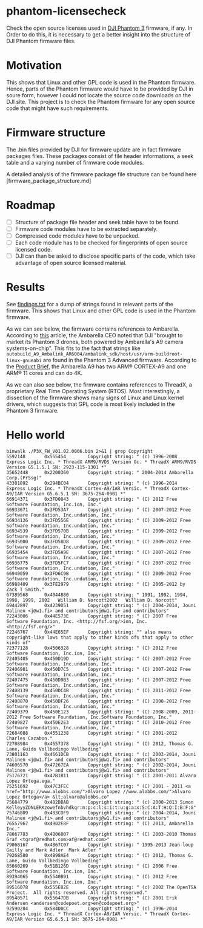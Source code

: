 # phantom-licensecheck

Check the open source licenses used in [DJI Phantom 3](http://www.dji.com/product/phantom-3/download) firmware, if any. In Order to do this, it is necessary to get a better insight into the structure of DJI Phantom firmware files.

# Motivation

This shows that Linux and other GPL code is used in the Phantom firmware. Hence, parts of the Phantom firmware would have to be provided by DJI in soure form, however I could not locate the source code downloads on the DJI site. This project is to check the Phantom firmware for any open source code that might have such requirements.

# Firmware structure

The .bin files provided by DJI for firmware update are in fact firmware packages files. These packages consist of file header informations, a seek table and a varying number of firmware code modules.

A detailed analysis of the firmware package file structure can be found here [firmware_package_structure.md]

# Roadmap

- [ ] Structure of package file header and seek table have to be found.
- [ ] Firmware code modules have to be extracted separately.
- [ ] Compressed code modules have to be unpacked.
- [ ] Each code module has to be checked for fingerprints of open source licensed code.
- [ ] DJI can than be asked to disclose specific parts of the code, which take advantage of open source licensed material.

# Results

See [findings.txt](https://github.com/probonopd/phantom-licensecheck/releases/download/travis/findings.txt) for a dump of strings found in relevant parts of the firmware. This shows that Linux and other GPL code is used in the Phantom firmware.

As we can see below, the firmware contains references to Ambarella. According to [this](ttp://www.investopedia.com/stock-analysis/061115/4-things-ambarella-management-wants-you-know-amba.aspx) article, the Ambarella CEO noted that DJI "brought to market its Phantom 3 drones, both powered by Ambarella's A9 camera systems-on-chip". This fits to the fact that strings like `autobuild_A9_Ambalink_AR6004/ambalink_sdk/host/usr/arm-buildroot-linux-gnueabi` are found in the Phantom 3 Advanced firmware. According to the [Product Brief](http://www.ambarella.com/uploads/docs/A9%20Product%20Brief.pdf), the Ambarella A9 has two ARM® CORTEX-A9 and one ARM® 11 cores and can do 4K.

As we can also see below, the firmware contains references to ThreadX, a proprietary Real Time Operating System (RTOS). Most interestingly, a dissection of the firmware shows many signs of Linux and Linux kernel drivers, which suggests that GPL code is most likely included in the Phantom 3 firmware.

# Hello world

```
binwalk ./P3X_FW_V01.02.0006.bin 2>&1 | grep Copyright
5592148       0x555454        Copyright string: " (c) 1996-2008 Express Logic Inc. * ThreadX ARM9/RVDS Version Gc. * ThreadX ARM9/RVDS Version G5.1.5.1 SN: 2923-115-1301 *"
35652448      0x2200360       Copyright string: " 2004-2014 Ambarella Corp.(PrSsg)"
43301892      0x294BC04       Copyright string: " (c) 1996-2014 Express Logic Inc. * ThreadX Cortex-A9/IAR Versic. * ThreadX Cortex-A9/IAR Version G5.6.5.1 SN: 3675-264-0901 *"
66914371      0x3FD0843       Copyright string: " (C) 2012 Free Software Foundation, Inc.ion, Inc."
66933671      0x3FD53A7       Copyright string: " (C) 2007-2012 Free Software Foundation, Inc.undation, Inc."
66934126      0x3FD556E       Copyright string: " (C) 2009-2012 Free Software Foundation, Inc.undation, Inc."
66934539      0x3FD570B       Copyright string: " (C) 2009-2012 Free Software Foundation, Inc.undation, Inc."
66935000      0x3FD58D8       Copyright string: " (C) 2009-2012 Free Software Foundation, Inc.undation, Inc."
66935454      0x3FD5A9E       Copyright string: " (C) 2007-2012 Free Software Foundation, Inc.undation, Inc."
66936775      0x3FD5FC7       Copyright string: " (C) 2007-2012 Free Software Foundation, Inc.undation, Inc."
66940059      0x3FD6C9B       Copyright string: " (C) 2009-2012 Free Software Foundation, Inc.undation, Inc."
66988409      0x3FE2979       Copyright string: " (C) 2005-2012 by Zack T Smith."
67389568      0x4044880       Copyright string: " 1991, 1992, 1994, 1998, 1999, 2002   William D. Norcott2002   William D. Norcott"
69442897      0x4239D51       Copyright string: " (c) 2004-2014, Jouni Malinen <j@w1.fi> and contributorsj@w1.fi> and contributors"
72243006      0x44E573E       Copyright string: " (C) 2007 Free Software Foundation, Inc. <http://fsf.org/>ion, Inc. <http://fsf.org/>"
72246767      0x44E65EF       Copyright string: "" also means copyright-like laws that apply to other kinds ofs that apply to other kinds of"
72377128      0x4506328       Copyright string: " (C) 2012 Free Software Foundation, Inc.ion, Inc."
72405405      0x450D19D       Copyright string: " (C) 2007-2012 Free Software Foundation, Inc.undation, Inc."
72406981      0x450D7C5       Copyright string: " (C) 2007-2012 Free Software Foundation, Inc.undation, Inc."
72407475      0x450D9B3       Copyright string: " (C) 2007-2012 Free Software Foundation, Inc.undation, Inc."
72408139      0x450DC4B       Copyright string: " (C) 2011-2012 Free Software Foundation, Inc.undation, Inc."
72408870      0x450DF26       Copyright string: " (C) 2008-2012 Free Software Foundation, Inc.undation, Inc."
72409379      0x450E123       Copyright string: " (C) 2008-2009, 2011-2012 Free Software Foundation, Inc.Software Foundation, Inc."
72409827      0x450E2E3       Copyright string: " (C) 2010-2012 Free Software Foundation, Inc.undation, Inc."
72684088      0x4551238       Copyright string: " (C) 2001-2012 Charles Cazabon."
72708984      0x4557378       Copyright string: " (C) 2012, Thomas G. Lane, Guido Vollbedingo Vollbeding"
73801163      0x4661DCB       Copyright string: " (c) 2003-2014, Jouni Malinen <j@w1.fi> and contributorsj@w1.fi> and contributors"
74606570      0x47267EA       Copyright string: " (c) 2002-2014, Jouni Malinen <j@w1.fi> and contributorsj@w1.fi> and contributors"
75176721      0x47B1B11       Copyright string: " (C) 2001-2011 Alvaro Lopez Ortega.ega."
75251692      0x47C3FEC       Copyright string: " (C) 2001 - 2011 <a href="http://www.alobbs.com/">Alvaro Lopez //www.alobbs.com/">Alvaro Lopez Ortega</a> &lt;alvaro@alobbs.co"
75684779      0x482DBAB       Copyright string: " (c) 2000-2013 Simon KelleyyZDNLERKzowefnbvhdkqr:m:p:c:l:s:i:t:u:g:a:x:S:C:A:T:H:Q:I:B:F:G"
75746809      0x483CDF9       Copyright string: " (c) 2004-2014, Jouni Malinen <j@w1.fi> and contributorsj@w1.fi> and contributors"
76557967      0x4902E8F       Copyright string: " (C) 2013, Ambarella Inc."
78667783      0x4B06007       Copyright string: " (C) 2003-2010 Thomas Graf <tgraf@redhat.com>af@redhat.com>"
79068167      0x4B67C07       Copyright string: " 1995-2013 Jean-loup Gailly and Mark Adler  Mark Adler "
79268580      0x4B98AE4       Copyright string: " (C) 2012, Thomas G. Lane, Guido Vollbedingo Vollbeding"
85660269      0x51B126D       Copyright string: " (C) 2006 Free Software Foundation, Inc.ion, Inc."
89394065      0x5540B91       Copyright string: " (C) 2012 Free Software Foundation, Inc.ion, Inc."
89516078      0x555E82E       Copyright string: " (c) 2002 The OpenTSA Project.  All rights reserved. All rights reserved."
89540571      0x55647DB       Copyright string: " (C) 2001 Erik Andersen <andersen@codepoet.org>en@codepoet.org>"
92590284      0x584D0CC       Copyright string: " (c) 1996-2014 Express Logic Inc. * ThreadX Cortex-A9/IAR Versic. * ThreadX Cortex-A9/IAR Version G5.6.5.1 SN: 3675-264-0901 *"
```
